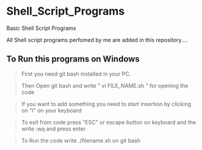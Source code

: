 # Shell_Script_Programs
Basic Shell Script Programs

All Shell script programs perfomed by me are added in this repository....

## To Run this programs on Windows
> First you need git bash installed in your PC.

> Then Open git bash and write " vi FILE_NAME.sh " for opening the code

> If you want to add something you need to start insertion by clicking on "I" on your keyboard

> To exit from code press "ESC" or escape button on keyboard and the write :wq and press enter

> To Run the code write ./filename.sh on git bash
